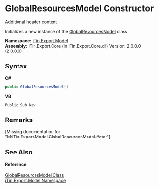# GlobalResourcesModel Constructor 
Additional header content 

Initializes a new instance of the <a href="T_iTin_Export_Model_GlobalResourcesModel">GlobalResourcesModel</a> class

**Namespace:**&nbsp;<a href="N_iTin_Export_Model">iTin.Export.Model</a><br />**Assembly:**&nbsp;iTin.Export.Core (in iTin.Export.Core.dll) Version: 2.0.0.0 (2.0.0.0)

## Syntax

**C#**<br />
``` C#
public GlobalResourcesModel()
```

**VB**<br />
``` VB
Public Sub New
```


## Remarks
\[Missing <remarks> documentation for "M:iTin.Export.Model.GlobalResourcesModel.#ctor"\]

## See Also


#### Reference
<a href="T_iTin_Export_Model_GlobalResourcesModel">GlobalResourcesModel Class</a><br /><a href="N_iTin_Export_Model">iTin.Export.Model Namespace</a><br />